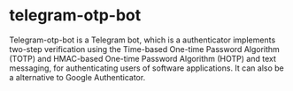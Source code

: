 # telegram-otp-bot
Telegram-otp-bot is a Telegram bot, which is a authenticator implements two-step verification using the Time-based One-time Password Algorithm (TOTP) and HMAC-based One-time Password Algorithm (HOTP) and text messaging, for authenticating users of software applications. It can also be a alternative to Google Authenticator.
